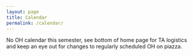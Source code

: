 ```yaml
---
layout: page
title: Calendar
permalink: /calendar/
---
```

No OH calendar this semester, see bottom of home page for TA logistics and keep an eye out for changes to regularly scheduled OH on piazza.

<!-- - **OH Zoom:** []() -->
<!-- <iframe src="https://calendar.google.com/calendar/embed?src=c_hj9rdol08vtm3fiue3h48jnjoo%40group.calendar.google.com&ctz=America%2FNew_York&amp;mode=WEEK" style="border: 0" width="800" height="600" frameborder="0" scrolling="no"></iframe> -->

<!-- <iframe src="https://calendar.google.com/calendar/embed?src=c_h9e5bf2gq4ia722n4k0url51n4%40group.calendar.google.com&ctz=America%2FNew_York&amp;mode=WEEK" style="border: 0" width="800" height="600" frameborder="0" scrolling="no"></iframe> -->
<!-- <iframe src="https://calendar.google.com/calendar/embed?src=c_omcd66p665dfkcntldgb7ar8hg%40group.calendar.google.com&ctz=America%2FNew_York" style="border: 0" width="800" height="600" frameborder="0" scrolling="no"></iframe> -->
